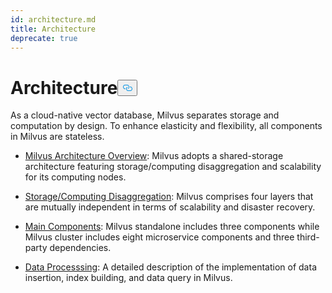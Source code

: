 ```yaml
---
id: architecture.md
title: Architecture
deprecate: true
---
```


<h1 id="Architecture" class="common-anchor-header">Architecture<button data-href="#Architecture" class="anchor-icon" translate="no">
      <svg translate="no"
        aria-hidden="true"
        focusable="false"
        height="20"
        version="1.1"
        viewBox="0 0 16 16"
        width="16"
      >
        <path
          fill="#0092E4"
          fill-rule="evenodd"
          d="M4 9h1v1H4c-1.5 0-3-1.69-3-3.5S2.55 3 4 3h4c1.45 0 3 1.69 3 3.5 0 1.41-.91 2.72-2 3.25V8.59c.58-.45 1-1.27 1-2.09C10 5.22 8.98 4 8 4H4c-.98 0-2 1.22-2 2.5S3 9 4 9zm9-3h-1v1h1c1 0 2 1.22 2 2.5S13.98 12 13 12H9c-.98 0-2-1.22-2-2.5 0-.83.42-1.64 1-2.09V6.25c-1.09.53-2 1.84-2 3.25C6 11.31 7.55 13 9 13h4c1.45 0 3-1.69 3-3.5S14.5 6 13 6z"
        ></path>
      </svg>
    </button></h1><p>As a cloud-native vector database, Milvus separates storage and computation by design. To enhance elasticity and flexibility, all components in Milvus are stateless.</p>
<ul>
<li><p><a href="/docs/pt/architecture_overview.md">Milvus Architecture Overview</a>: Milvus adopts a shared-storage architecture featuring storage/computing disaggregation and scalability for its computing nodes.</p></li>
<li><p><a href="/docs/pt/four_layers.md">Storage/Computing Disaggregation</a>: Milvus comprises four layers that are mutually independent in terms of scalability and disaster recovery.</p></li>
<li><p><a href="/docs/pt/main_components.md">Main Components</a>: Milvus standalone includes three components while Milvus cluster includes eight microservice components and three third-party dependencies.</p></li>
<li><p><a href="/docs/pt/data_processing.md">Data Processsing</a>: A detailed description of the implementation of data insertion, index building, and data query in Milvus.</p></li>
</ul>
